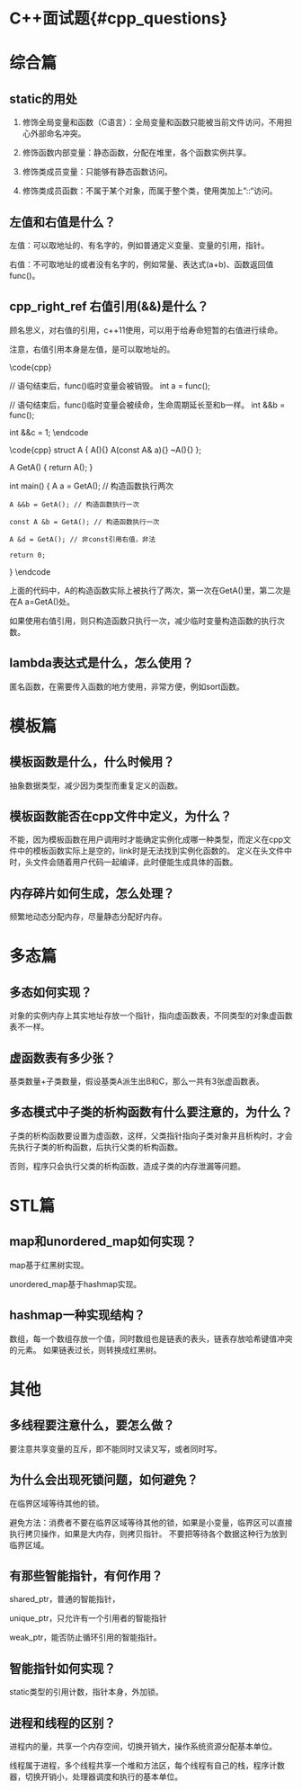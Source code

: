 C++面试题{#cpp_questions}
========================


# 综合篇


## static的用处

1. 修饰全局变量和函数（C语言）：全局变量和函数只能被当前文件访问，不用担心外部命名冲突。

2. 修饰函数内部变量：静态函数，分配在堆里，各个函数实例共享。

3. 修饰类成员变量：只能够有静态函数访问。

4. 修饰类成员函数：不属于某个对象，而属于整个类，使用类加上”::“访问。


## 左值和右值是什么？

左值：可以取地址的、有名字的，例如普通定义变量、变量的引用，指针。

右值：不可取地址的或者没有名字的，例如常量、表达式(a+b)、函数返回值func()。


## cpp_right_ref 右值引用(&&)是什么？

顾名思义，对右值的引用，c++11使用，可以用于给寿命短暂的右值进行续命。

注意，右值引用本身是左值，是可以取地址的。

\code{cpp}

// 语句结束后，func()临时变量会被销毁。
int a = func();

// 语句结束后，func()临时变量会被续命，生命周期延长至和b一样。
int &&b = func();

int &&c = 1;
\endcode

\code{cpp}
struct A
{
    A(){}
    A(const A& a){}
    ~A(){}
};

A GetA()
{
    return A();
}

int main() {
    A a = GetA(); // 构造函数执行两次

    A &&b = GetA(); // 构造函数执行一次

    const A &b = GetA(); // 构造函数执行一次

    A &d = GetA(); // 非const引用右值，非法

    return 0;
}
\endcode

上面的代码中，A的构造函数实际上被执行了两次，第一次在GetA()里，第二次是在A a=GetA()处。

如果使用右值引用，则只构造函数只执行一次，减少临时变量构造函数的执行次数。


## lambda表达式是什么，怎么使用？

匿名函数，在需要传入函数的地方使用，非常方便，例如sort函数。


# 模板篇


## 模板函数是什么，什么时候用？

抽象数据类型，减少因为类型而重复定义的函数。


## 模板函数能否在cpp文件中定义，为什么？

不能，因为模板函数在用户调用时才能确定实例化成哪一种类型，而定义在cpp文件中的模板函数实际上是空的，link时是无法找到实例化函数的。
定义在头文件中时，头文件会随着用户代码一起编译，此时便能生成具体的函数。


## 内存碎片如何生成，怎么处理？

频繁地动态分配内存，尽量静态分配好内存。



# 多态篇


## 多态如何实现？

对象的实例内存上其实地址存放一个指针，指向虚函数表，不同类型的对象虚函数表不一样。


## 虚函数表有多少张？

基类数量+子类数量，假设基类A派生出B和C，那么一共有3张虚函数表。


## 多态模式中子类的析构函数有什么要注意的，为什么？

子类的析构函数要设置为虚函数，这样，父类指针指向子类对象并且析构时，才会先执行子类的析构函数，后执行父类的析构函数。

否则，程序只会执行父类的析构函数，造成子类的内存泄漏等问题。


# STL篇


## map和unordered_map如何实现？

map基于红黑树实现。

unordered_map基于hashmap实现。


## hashmap一种实现结构？

数组，每一个数组存放一个值，同时数组也是链表的表头，链表存放哈希键值冲突的元素。
如果链表过长，则转换成红黑树。


# 其他


## 多线程要注意什么，要怎么做？

要注意共享变量的互斥，即不能同时又读又写，或者同时写。


## 为什么会出现死锁问题，如何避免？

在临界区域等待其他的锁。

避免方法：消费者不要在临界区域等待其他的锁，如果是小变量，临界区可以直接执行拷贝操作，如果是大内存，则拷贝指针。
不要把等待各个数据这种行为放到临界区域。


## 有那些智能指针，有何作用？

shared_ptr，普通的智能指针，

unique_ptr，只允许有一个引用者的智能指针

weak_ptr，能否防止循环引用的智能指针。


## 智能指针如何实现？

static类型的引用计数，指针本身，外加锁。


## 进程和线程的区别？

进程内的量，共享一个内存空间，切换开销大，操作系统资源分配基本单位。

线程属于进程，多个线程共享一个堆和方法区，每个线程有自己的栈，程序计数器，切换开销小，处理器调度和执行的基本单位。